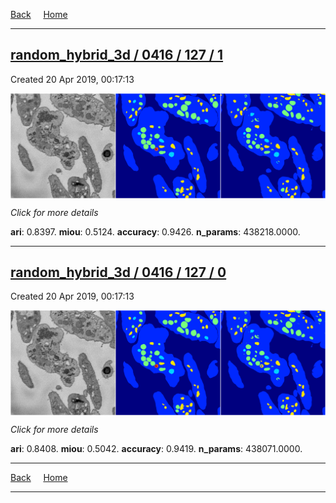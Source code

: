 
[Back](..)&nbsp;&nbsp;&nbsp;&nbsp;&nbsp;[Home](https://leapmanlab.github.io/snapshots)

---

<div class="summary"><a href="1"><h2>random_hybrid_3d / 0416 / 127 / 1</h2></a><p>Created 20 Apr 2019, 00:17:13
</p><a href="1"><img src="1/media/summary.png" align="center"></a><p>
<i>Click for more details</i>
</p></div>

**ari**: 0.8397. **miou**: 0.5124. **accuracy**: 0.9426. **n_params**: 438218.0000. 

---

<div class="summary"><a href="0"><h2>random_hybrid_3d / 0416 / 127 / 0</h2></a><p>Created 20 Apr 2019, 00:17:13
</p><a href="0"><img src="0/media/summary.png" align="center"></a><p>
<i>Click for more details</i>
</p></div>

**ari**: 0.8408. **miou**: 0.5042. **accuracy**: 0.9419. **n_params**: 438071.0000. 

---

[Back](..)&nbsp;&nbsp;&nbsp;&nbsp;&nbsp;[Home](https://leapmanlab.github.io/snapshots)

---